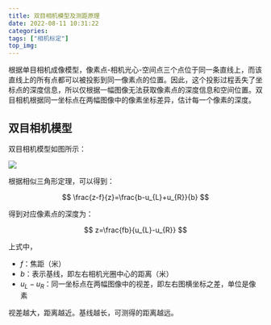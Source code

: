 ```yaml
---
title: 双目相机模型及测距原理
date: 2022-08-11 10:31:22
categories:
tags: ["相机标定"]
top_img:
---
```


根据单目相机成像模型，像素点-相机光心-空间点三个点位于同一条直线上，而该直线上的所有点都可以被投影到同一像素点的位置。因此，这个投影过程丢失了坐标点的深度信息，所以仅根据一幅图像无法获取像素点的深度信息和空间位置。双目相机根据同一坐标点在两幅图像中的像素坐标差异，估计每一个像素的深度。

## 双目相机模型
双目相机模型如图所示：

<img src="stereo_model.png" />

根据相似三角形定理，可以得到：

$$
\frac{z-f}{z}=\frac{b-u_{L}+u_{R}}{b}
$$

得到对应像素点的深度为：

$$
z=\frac{fb}{u_{L}-u_{R}}
$$

上式中，
- $f$：焦距（米）
- $b$：表示基线，即左右相机光圈中心的距离（米）
- $u_{L}-u_{R}$：同一坐标点在两幅图像中的视差，即左右图横坐标之差，单位是像素

视差越大，距离越近。基线越长，可测得的距离越远。